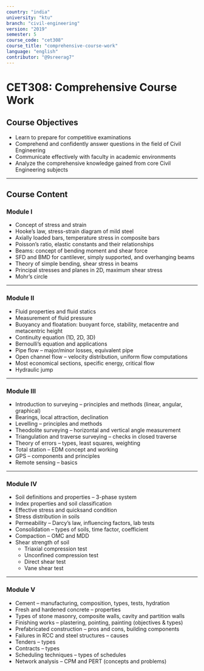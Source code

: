```yaml
---
country: "india"
university: "ktu"
branch: "civil-engineering"
version: "2019"
semester: 5
course_code: "cet308"
course_title: "comprehensive-course-work"
language: "english"
contributor: "@9sreerag7"
---
```


# CET308: Comprehensive Course Work

## Course Objectives

- Learn to prepare for competitive examinations  
- Comprehend and confidently answer questions in the field of Civil Engineering  
- Communicate effectively with faculty in academic environments  
- Analyze the comprehensive knowledge gained from core Civil Engineering subjects  

---

## Course Content

### Module I

- Concept of stress and strain  
- Hooke’s law, stress-strain diagram of mild steel  
- Axially loaded bars, temperature stress in composite bars  
- Poisson’s ratio, elastic constants and their relationships  
- Beams: concept of bending moment and shear force  
- SFD and BMD for cantilever, simply supported, and overhanging beams  
- Theory of simple bending, shear stress in beams  
- Principal stresses and planes in 2D, maximum shear stress  
- Mohr’s circle  

---

### Module II

- Fluid properties and fluid statics  
- Measurement of fluid pressure  
- Buoyancy and floatation: buoyant force, stability, metacentre and metacentric height  
- Continuity equation (1D, 2D, 3D)  
- Bernoulli’s equation and applications  
- Pipe flow – major/minor losses, equivalent pipe  
- Open channel flow – velocity distribution, uniform flow computations  
- Most economical sections, specific energy, critical flow  
- Hydraulic jump  

---

### Module III

- Introduction to surveying – principles and methods (linear, angular, graphical)  
- Bearings, local attraction, declination  
- Levelling – principles and methods  
- Theodolite surveying – horizontal and vertical angle measurement  
- Triangulation and traverse surveying – checks in closed traverse  
- Theory of errors – types, least squares, weighting  
- Total station – EDM concept and working  
- GPS – components and principles  
- Remote sensing – basics  

---

### Module IV

- Soil definitions and properties – 3-phase system  
- Index properties and soil classification  
- Effective stress and quicksand condition  
- Stress distribution in soils  
- Permeability – Darcy’s law, influencing factors, lab tests  
- Consolidation – types of soils, time factor, coefficient  
- Compaction – OMC and MDD  
- Shear strength of soil  
  - Triaxial compression test  
  - Unconfined compression test  
  - Direct shear test  
  - Vane shear test  

---

### Module V

- Cement – manufacturing, composition, types, tests, hydration  
- Fresh and hardened concrete – properties  
- Types of stone masonry, composite walls, cavity and partition walls  
- Finishing works – plastering, pointing, painting (objectives & types)  
- Prefabricated construction – pros and cons, building components  
- Failures in RCC and steel structures – causes  
- Tenders – types  
- Contracts – types  
- Scheduling techniques – types of schedules  
- Network analysis – CPM and PERT (concepts and problems)  

